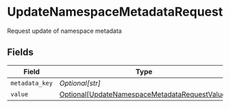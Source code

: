 # UpdateNamespaceMetadataRequest

Request update of namespace metadata


## Fields

| Field                                                                                                       | Type                                                                                                        | Required                                                                                                    | Description                                                                                                 |
| ----------------------------------------------------------------------------------------------------------- | ----------------------------------------------------------------------------------------------------------- | ----------------------------------------------------------------------------------------------------------- | ----------------------------------------------------------------------------------------------------------- |
| `metadata_key`                                                                                              | *Optional[str]*                                                                                             | :heavy_minus_sign:                                                                                          | N/A                                                                                                         |
| `value`                                                                                                     | [Optional[UpdateNamespaceMetadataRequestValue]](../../models/shared/updatenamespacemetadatarequestvalue.md) | :heavy_minus_sign:                                                                                          | N/A                                                                                                         |